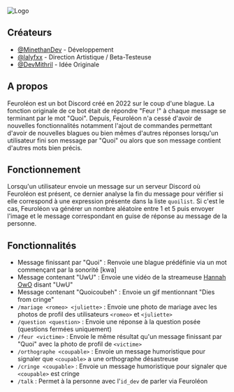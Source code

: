 ![Logo](https://i.imgur.com/82lwQ3n.png)

## Créateurs

- [@MinethanDev](https://github.com/MinethanDev) - Développement
- [@lalyfxx](https://github.com/lalyfxx) - Direction Artistique / Beta-Testeuse
- [@DevMithril](https://github.com/DevMithril) - Idée Originale

## A propos

Feuroléon est un bot Discord créé en 2022 sur le coup d'une blague. La fonction originale de ce bot était de répondre "Feur !" à chaque message se terminant par le mot "Quoi". Depuis, Feuroléon n'a cessé d'avoir de nouvelles fonctionnalités notamment l'ajout de commandes permettant d'avoir de nouvelles blagues ou bien mêmes d'autres réponses lorsqu'un utilisateur fini son message par "Quoi" ou alors que son message contient d'autres mots bien précis.

## Fonctionnement
Lorsqu'un utilisateur envoie un message sur un serveur Discord où Feuroléon est présent, ce dernier analyse la fin du message pour vérifier si elle correspond à une expression présente dans la liste `quoilist`. Si c'est le cas, Feuroléon va générer un nombre aléatoire entre 1 et 5 puis envoyer l'image et le message correspondant en guise de réponse au message de la personne.

## Fonctionnalités
- Message finissant par "Quoi" : Renvoie une blague prédéfinie via un mot commençant par la sonorité [kwa]
- Message contenant "UwU" : Envoie une vidéo de la streameuse [Hannah OwO](https://www.twitch.tv/notaestheticallyhannah) disant "UwU"
- Message contenant "Quoicoubeh" : Envoie un gif mentionnant "Dies from cringe"
- `/mariage <romeo> <juliette>` : Envoie une photo de mariage avec les photos de profil des utilisateurs `<romeo>` et `<juliette>`
- `/question <question>` : Envoie une réponse à la question posée (questions fermées uniquement)
- `/feur <victime>` : Envoie le même résultat qu'un message finissant par "Quoi" avec la photo de profil de `<victime>`
- `/orthographe <coupable>` : Envoie un message humoristique pour signaler que `<coupable>` a une orthographe désastreuse
- `/cringe <coupable>` : Envoie un message humoristique pour signaler que `<coupable>` est cringe
- `/talk` : Permet à la personne avec l'`id_dev` de parler via Feuroléon
